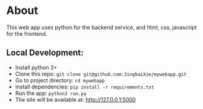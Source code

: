 # About
This web app uses python for the backend service, and html, css, javascript for the frontend.

## Local Development:
- Install python 3+
- Clone this repo: `git clone git@github.com:JingkaiXie/mywebapp.git`
- Go to project directory: `cd mywebapp`
- Install dependencies: `pip install -r requirements.txt`
- Run the app: `python3 run.py`
- The site will be available at:  http://127.0.0.1:5000